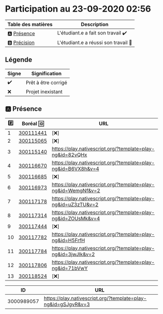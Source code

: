 
# Participation au 23-09-2020 02:56

| Table des matières            | Description                                             |
|-------------------------------|---------------------------------------------------------|
| :a: [Présence](#a-présence)   | L'étudiant.e a fait son travail    :heavy_check_mark:   |
| :b: [Précision](#b-précision) | L'étudiant.e a réussi son travail  :tada:               |

## Légende

| Signe              | Signification                 |
|--------------------|-------------------------------|
| :heavy_check_mark: | Prêt à être corrigé           |
| :x:                | Projet inexistant             |

## :a: Présence

|:hash:| Boréal :id:                | URL                  |
|------|----------------------------|----------------------|
| 1    | [300111441](../300111441)  | [:x:]                |
| 2    | [300115065](../300115065)  | [:x:]                |
| 3    | [300115140](../300115140)  | https://play.nativescript.org/?template=play-ng&id=82vQHx      |
| 4    | [300116670](../300116670)  | https://play.nativescript.org/?template=play-ng&id=B6VX8h&v=4  |
| 5    | [300116685](../300116685)  | [:x:] |
| 6    | [300116973](../300116973)  | https://play.nativescript.org/?template=play-ng&id=WemgNf&v=2  |
| 7    | [300117178](../300117178)  | https://play.nativescript.org/?template=play-ng&id=uZ3zTU&v=2  |
| 8    | [300117314](../300117314)  | https://play.nativescript.org/?template=play-ng&id=ZOUsMk&v=4  |
| 9    | [300117444](../300117444)  | [:x:] |
| 10   | [300117782](../300117782)  | https://play.nativescript.org/?template=play-ng&id=H5FrfH      | 
| 11   | [300117784](../300117784)  | https://play.nativescript.org/?template=play-ng&id=3jwJIk&v=2  |
| 12   | [300117806](../300117806)  | https://play.nativescript.org/?template=play-ng&id=71bVwY      |
| 13   | [300118524](../300118524)  | [:x:] |



| ID         | URL |
|------------|-----|
| 3000989057 | https://play.nativescript.org/?template=play-ng&id=gSJgvR&v=3    | 
